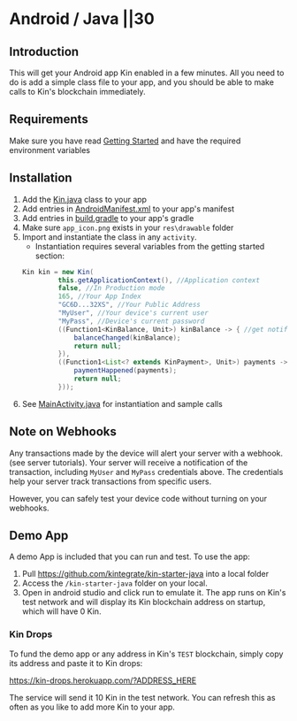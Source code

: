 # Android / Java ||30

## Introduction

This will get your Android app Kin enabled in a few minutes. All you need to do is add a simple class file to your app, and you should be able to make calls to Kin's blockchain immediately.

## Requirements

Make sure you have read [Getting Started](/tutorials/#getting-started) and have the required environment variables

## Installation

1. Add the [Kin.java](https://github.com/kintegrate/kin-starter-java/blob/main/app/src/main/java/com/kin/kin/Kin.java) class to your app
2. Add entries in [AndroidManifest.xml](https://github.com/kintegrate/kin-starter-java/tree/main/quick-start/AndroidManifest.xml) to your app's manifest
3. Add entries in [build.gradle](https://github.com/kintegrate/kin-starter-java/tree/main/quick-start/build.gradle) to your app's gradle
4. Make sure `app_icon.png` exists in your `res\drawable` folder
5. Import and instantiate the class in any `activity`.
   - Instantiation requires several variables from the getting started section:
   ```java
   Kin kin = new Kin(
            this.getApplicationContext(), //Application context
            false, //In Production mode
            165, //Your App Index
            "GC6D...32XS", //Your Public Address
            "MyUser", //Your device's current user
            "MyPass", //Device's current password
            ((Function1<KinBalance, Unit>) kinBalance -> { //get notifications for balance changes
                balanceChanged(kinBalance);
                return null;
            }),
            ((Function1<List<? extends KinPayment>, Unit>) payments -> { //get notifications for payments
                paymentHappened(payments);
                return null;
            }));
   ```
6. See [MainActivity.java](https://github.com/kintegrate/kin-starter-java/tree/main/quick-start/MainActivity.java) for instantiation and sample calls

## Note on Webhooks

Any transactions made by the device will alert your server with a webhook. (see server tutorials). Your server will receive a notification of the transaction, including `MyUser` and `MyPass` credentials above. The credentials help your server track transactions from specific users.

However, you can safely test your device code without turning on your webhooks.

## Demo App

A demo App is included that you can run and test. To use the app:

1. Pull https://github.com/kintegrate/kin-starter-java into a local folder
2. Access the `/kin-starter-java` folder on your local.
3. Open in android studio and click run to emulate it. The app runs on Kin's test network and will display its Kin blockchain address on startup, which will have 0 Kin.

### Kin Drops

To fund the demo app or any address in Kin's `TEST` blockchain, simply copy its address and paste it to Kin drops:

https://kin-drops.herokuapp.com/?ADDRESS_HERE

The service will send it 10 Kin in the test network. You can refresh this as often as you like to add more Kin to your app.
